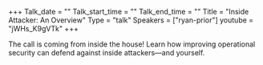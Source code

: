 +++
Talk_date = ""
Talk_start_time = ""
Talk_end_time = ""
Title = "Inside Attacker: An Overview"
Type = "talk"
Speakers = ["ryan-prior"]
youtube = "jWHs_K9gVTk"
+++

The call is coming from inside the house! Learn how improving operational security can defend against inside attackers—and yourself.
